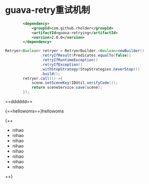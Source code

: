 # guava-retry重试机制

```xml tab="xml"
        <dependency>
            <groupId>com.github.rholder</groupId>
            <artifactId>guava-retrying</artifactId>
            <version>2.0.0</version>
        </dependency>
```

```java tab="Java"
Retryer<Boolean> retryer = RetryerBuilder.<Boolean>newBuilder()
                .retryIfResult(Predicates.equalTo(false))
                .retryIfRuntimeException()
                .retryIfException()
                .withStopStrategy(StopStrategies.neverStop())
                .build();
        retryer.call(()->{
            scene.setSceneKey(IDUtil.verifyCode());
            return sceneService.save(scene);
        });
```

==dddddd==

{==hellowoms==}hellowoms

{++

- nihao
- nihao
- nihao
- nihao
- nihao
- nihao
- nihao
- nihao



++}








